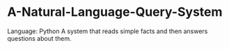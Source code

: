 # A-Natural-Language-Query-System
Language: Python 
A system that reads simple facts and then answers questions about them.
